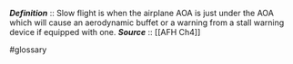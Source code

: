 ***Definition***    :: Slow flight is when the airplane AOA is just under the AOA which will cause an aerodynamic buffet or a warning from a stall warning device if equipped with one.
***Source***         :: [[AFH Ch4]]

#glossary 